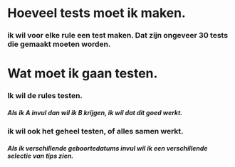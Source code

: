 # Hoeveel tests moet ik maken.
### ik wil voor elke rule een test maken. Dat zijn ongeveer 30 tests die gemaakt moeten worden.

# Wat moet ik gaan testen.

### Ik wil de rules testen. 
##### Als ik A invul dan wil ik B krijgen, ik wil dat dit goed werkt.

### ik wil ook het geheel testen, of alles samen werkt.
##### Als ik verschillende geboortedatums invul wil ik een verschillende selectie van tips zien.